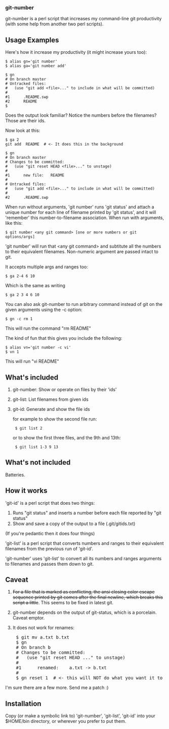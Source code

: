 ### git-number ###

git-number is a perl script that increases my command-line git productivity
(with some help from another two perl scripts).

## Usage Examples ##

Here's how it increase my productivity (it might increase yours too):

    $ alias gn='git number'
    $ alias ga='git number add'

    $ gn
    # On branch master
    # Untracked files:
    #   (use "git add <file>..." to include in what will be committed)
    #
    #1      .README.swp
    #2      README
    $

Does the output look familiar? Notice the numbers before the filenames? Those
are their ids.

Now look at this:

    $ ga 2
    git add  README  # <- It does this in the background

    $ gn
    # On branch master
    # Changes to be committed:
    #   (use "git reset HEAD <file>..." to unstage)
    #
    #1      new file:   README
    #
    # Untracked files:
    #   (use "git add <file>..." to include in what will be committed)
    #
    #2      .README.swp

When run without arguments, 'git number' runs 'git status' and attach a unique
number for each line of filename printed by 'git status', and it will 'remember'
this number-to-filename association. When run with arguments, like this:

    $ git number <any git command> [one or more numbers or git options/args]

'git number' will run that &lt;any git command&gt; and subtitute all the numbers
to their equivalent filenames. Non-numeric argument are passed intact to git.

It accepts multiple args and ranges too:

    $ ga 2-4 6 10

Which is the same as writing

    $ ga 2 3 4 6 10

You can also ask git-number to run arbitrary command instead of git on the
given arguments using the -c option:

    $ gn -c rm 1

This will run the command "rm README"

The kind of fun that this gives you include the following:

    $ alias vn='git number -c vi'
    $ vn 1

This will run "vi README"

## What's included ##

1. git-number: Show or operate on files by their 'ids'
2. git-list: List filenames from given ids
3. git-id: Generate and show the file ids

    for example to show the second file run:

        $ git list 2

    or to show the first three files, and the  9th and 13th:

        $ git list 1-3 9 13

## What's not included ##

Batteries.

## How it works ##

'git-id' is a perl script that does two things:

1. Runs "git status" and inserts a number before each file reported by "git
   status"
2. Show and save a copy of the output to a file (.git/gitids.txt)

(If you're pedantic then it does four things)

'git-list' is a perl script that converts numbers and ranges to their
equivalent filenames from the previous run of 'git-id'.

'git-number' uses 'git-list' to convert all its numbers and ranges arguments to
filenames and passes them down to git.

## Caveat ##

1. <strike>For a file that is marked as conflicting, the ansi closing color escape
   sequence printed by git comes after the final newline, which breaks this
   script a little</strike>. This seems to be fixed in latest git.

2. git-number depends on the output of git-status, which is a porcelain. Caveat emptor.

3. It does not work for renames:

<pre>
    $ git mv a.txt b.txt
    $ gn
    # On branch b
    # Changes to be committed:
    #   (use "git reset HEAD <file>..." to unstage)
    #
    #1      renamed:    a.txt -> b.txt
    #
    $ gn reset 1  # <- this will NOT do what you want it to do!
</pre>

I'm sure there are a few more. Send me a patch :)

## Installation ##

Copy (or make a symbolic link to) 'git-number', 'git-list', 'git-id' into your
$HOME/bin directory, or wherever you prefer to put them.
